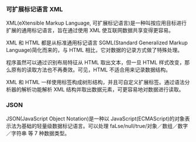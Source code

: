 
### 可扩展标记语言 XML

XML(eXtensible Markup Language, 可扩展标记语言)是一种叫按应用目标进行扩展的通用标记语言，旨在通过使用 XML 使互联网数据共享变得更容易。

XML 和 HTML 都是从标准通用标记语言 SGML(Standard Generalized Markup Language)简化而来的，与 HTML 相比，它对数据的记录方式做了特殊处理。

程序虽然可以通过识别布局特征从 HTML 取出文本，但一旦 HTML 样式改变，那么原有的读取方法也不再奏效。可见，HTML 不适合用来记录数据结构。

XML 和 HTML 一样使用标签构成树形结构，并且可自定义扩展标签。通过语法分析器的解析功能解析 XML 结构并取出数据元素，可更容易地对数据进行读取。


### JSON

JSON(JavaScript Object Notation)是一种以 JavaScript(ECMAScript)的对象表示法为基础的轻量级数据标记语言。可以处理 faLse/null/true/对象／数组／数字／字符串 等 7 种数据类型。
